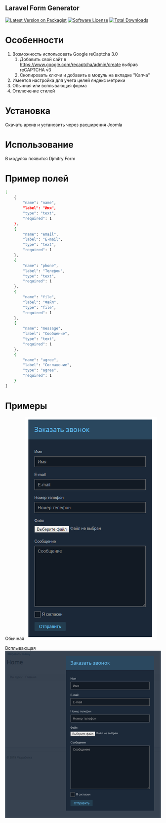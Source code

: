 
## Laravel Form Generator
[![Latest Version on Packagist](https://img.shields.io/packagist/v/djmitry/joomla-contact-form.svg)](https://packagist.org/packages/djmitry/joomla-contact-form)
[![Software License](https://img.shields.io/packagist/l/djmitry/joomla-contact-form.svg)](LICENSE.md)
[![Total Downloads](https://img.shields.io/packagist/dt/djmitry/joomla-contact-form.svg)](https://packagist.org/packages/djmitry/joomla-contact-form)

# Особенности
1. Возможность использовать Google reCaptcha 3.0
    1. Добавить свой сайт в https://www.google.com/recaptcha/admin/create выбрав reCAPTCHA v3
    2. Скопировать ключи и добавить в модуль на вкладке "Капча"
1. Имеется настройка для учета целей яндекс метрики
2. Обычная или всплывающая форма
3. Отключение стилей

# Установка
Скачать архив и установить через расширения Joomla

# Использование
В модулях появится Djmitry Form

# Пример полей
```bash
[
    {
        "name": "name",
        "label": "Имя",
        "type": "text",
        "required": 1
    },
    {
        "name": "email",
        "label": "E-mail",
        "type": "text",
        "required": 1
    },
    {
        "name": "phone",
        "label": "Телефон",
        "type": "text",
        "required": 1
    },
    {
        "name": "file",
        "label": "Файл",
        "type": "file",
        "required": 1
    },
    {
        "name": "message",
        "label": "Сообщение",
        "type": "text",
        "required": 1
    },
    {
        "name": "agree",
        "label": "Соглашение",
        "type": "agree",
        "required": 1
    }
]
```

# Примеры
Обычная
![Alt text](/screenshots/2019-04-27_15-23-27.png?raw=true "Обычная")

Всплывающая
![Alt text](/screenshots/2019-04-27_15-23-56.png?raw=true "Всплывающая")